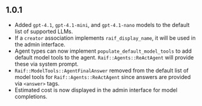 ## 1.0.1

- Added `gpt-4.1`, `gpt-4.1-mini`, and `gpt-4.1-nano` models to the default list of supported LLMs.
- If a `creator` association implements `raif_display_name`, it will be used in the admin interface.
- Agent types can now implement `populate_default_model_tools` to add default model tools to the agent. `Raif::Agents::ReActAgent` will provide these via system prompt.
- `Raif::ModelTools::AgentFinalAnswer` removed from the default list of model tools for `Raif::Agents::ReActAgent` since answers are provided via `<answer>` tags.
- Estimated cost is now displayed in the admin interface for model completions.